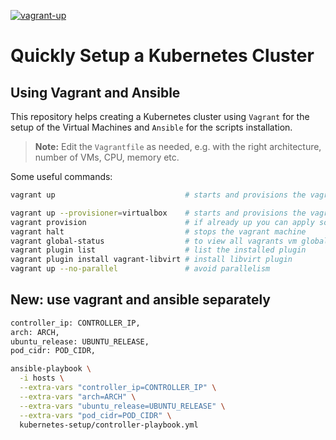 [![vagrant-up](https://github.com/ludovicofunari/vagrant-kubernetes/actions/workflows/vagrant-up.yml/badge.svg?branch=main)](https://github.com/ludovicofunari/vagrant-kubernetes/actions/workflows/vagrant-up.yml)

# Quickly Setup a Kubernetes Cluster
## Using Vagrant and Ansible
This repository helps creating a Kubernetes cluster using `Vagrant` for the setup of the Virtual Machines and `Ansible` for the scripts installation.

> **Note:** Edit the `Vagrantfile` as needed, e.g. with the right architecture, number of VMs, CPU, memory etc. 

Some useful commands:

```bash
vagrant up                             # starts and provisions the vagrant environment

vagrant up --provisioner=virtualbox    # starts and provisions the vagrant environment
vagrant provision                      # if already up you can apply some changes
vagrant halt                           # stops the vagrant machine
vagrant global-status                  # to view all vagrants vm globally
vagrant plugin list                    # list the installed plugin
vagrant plugin install vagrant-libvirt # install libvirt plugin
vagrant up --no-parallel               # avoid parallelism
```

## New: use vagrant and ansible separately
```bash
controller_ip: CONTROLLER_IP,
arch: ARCH,
ubuntu_release: UBUNTU_RELEASE,
pod_cidr: POD_CIDR,
```
```bash
ansible-playbook \
  -i hosts \
  --extra-vars "controller_ip=CONTROLLER_IP" \
  --extra-vars "arch=ARCH" \
  --extra-vars "ubuntu_release=UBUNTU_RELEASE" \
  --extra-vars "pod_cidr=POD_CIDR" \
  kubernetes-setup/controller-playbook.yml
```

